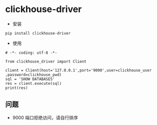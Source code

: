 # clickhouse-driver

- 安装
```
pip install clickhouse-driver
```
- 使用
```
# -*- coding: utf-8 -*-

from clickhouse_driver import Client

client = Client(host='127.0.0.1',port='9000',user=clickhouse_user ,password=clickhouse_pwd)
sql = 'SHOW DATABASES'
res = client.execute(sql)
print(res)
```

## 问题
- 9000 端口拒绝访问，请自行排序